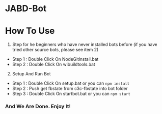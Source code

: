 # JABD-Bot
# How To Use
1. Step for he beginners who have never installed bots before (if you have tried other source bots, please see item 2)
- Step 1 : Double Click On NodeGitInstall.bat
- Step 2 : Double Click On wibuildtools.bat
2. Setup And Run Bot
- Step 1 : Double Click On setup.bat or you can
  ```npm install```
- Step 2 : Push get fbstate from c3c-fbstate into bot folder
- Step 3 : Double Click On startbot.bat
  or you can
  ```npm start```
 <h3>And We Are Done. Enjoy It!</h3>
